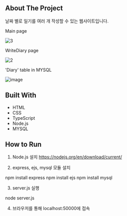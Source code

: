 ## About The Project

날짜 별로 일기를 여러 개 작성할 수 있는 웹사이트입니다.

Main page

![3](https://user-images.githubusercontent.com/38034994/105354321-bda92b00-5c33-11eb-9f8b-f20ab43949ad.JPG)

WriteDiary page

![2](https://user-images.githubusercontent.com/38034994/105354368-cdc10a80-5c33-11eb-8356-72e11e081f09.JPG)

'Diary' table in MYSQL

![image](https://user-images.githubusercontent.com/38034994/105354688-41631780-5c34-11eb-8584-8be1f7ec11c8.png)

## Built With
* HTML
* CSS
* TypeScript
* Node.js
* MYSQL

## How to Run
1. Node.js 설치
https://nodejs.org/en/download/current/

2. express, ejs, mysql 모듈 설치

  npm install express
  npm install ejs
  npm install mysql
  
3. server.js 실행

  node server.js
  
4. 브라우저를 통해 localhost:50000에 접속
